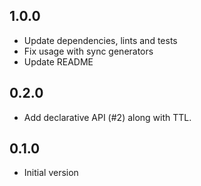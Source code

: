 ## 1.0.0

* Update dependencies, lints and tests
* Fix usage with sync generators
* Update README


## 0.2.0

* Add declarative API (#2) along with TTL.

## 0.1.0

* Initial version
